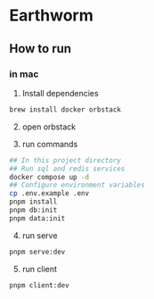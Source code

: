 # Earthworm

## How to run

### in mac

1. Install dependencies
```bash
brew install docker orbstack
```
2. open orbstack

3. run commands
```bash
## In this project directory
## Run sql and redis services
docker compose up -d
## Configure environment variables 
cp .env.example .env
pnpm install
pnpm db:init
pnpm data:init
```
4. run serve
```bash
pnpm serve:dev
```
5. run client
```run
pnpm client:dev
```